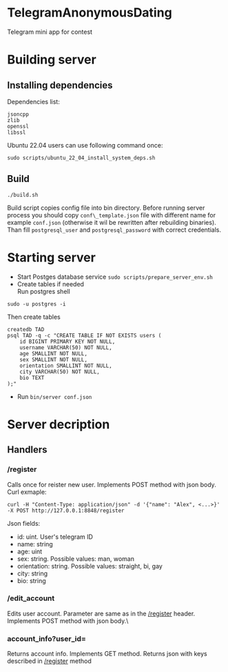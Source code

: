 # TelegramAnonymousDating
Telegram mini app for contest

# Building server
## Installing dependencies
Dependencies list:

```
jsoncpp
zlib
openssl
libssl
```

Ubuntu 22.04 users can use following command once:

```
sudo scripts/ubuntu_22_04_install_system_deps.sh
```

## Build

```
./build.sh
```
Build script copies config file into bin directory. Before running server process you should copy ```conf\_template.json``` file with different name for example ```conf.json``` (otherwise it wil be rewritten after rebuilding binaries). Than fill ```postgresql_user``` and ```postgresql_password``` with correct credentials. 

# Starting server
- Start Postges database service ```sudo scripts/prepare_server_env.sh```
- Create tables if needed\
Run postgres shell
```
sudo -u postgres -i
```
Then create tables
```
createdb TAD
psql TAD -q -c "CREATE TABLE IF NOT EXISTS users (
    id BIGINT PRIMARY KEY NOT NULL,
    username VARCHAR(50) NOT NULL,
    age SMALLINT NOT NULL,
    sex SMALLINT NOT NULL,
    orientation SMALLINT NOT NULL,
    city VARCHAR(50) NOT NULL,
    bio TEXT
);"
```
- Run ```bin/server conf.json```

# Server decription

## Handlers

### /register

Calls once for reister new user. Implements POST method with json body.\
Curl exmaple:

```
curl -H "Content-Type: application/json" -d '{"name": "Alex", <...>}' -X POST http://127.0.0.1:8848/register
```

Json fields:
- id: uint. User's telegram ID
- name: string
- age: uint
- sex: string. Possible values: man, woman
- orientation: string. Possible values: straight, bi, gay
- city: string
- bio: string

### /edit\_account

Edits user account. Parameter are same as in the [/register](#-/register) header. Implements POST method with json body.\

### account\_info\?user\_id\=

Returns account info. Implements GET method. Returns json with keys described in [/register](#-/register) method
